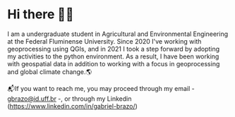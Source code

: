 # Hi there 👋🏾

I am a undergraduate student in Agricultural and Environmental Engineering at the Federal Fluminense University.
Since 2020 I've working with geoprocessing using QGIs, and in 2021 I took a step forward by adopting my activities to the python environment.
As a result, I have been working with geospatial data in addition to working with a focus in geoprocessing and global climate change.🌎

📬If you want to reach me, you may proceed through my email - gbrazo@id.uff.br -, or through my Linkedin (https://www.linkedin.com/in/gabriel-brazo/)
